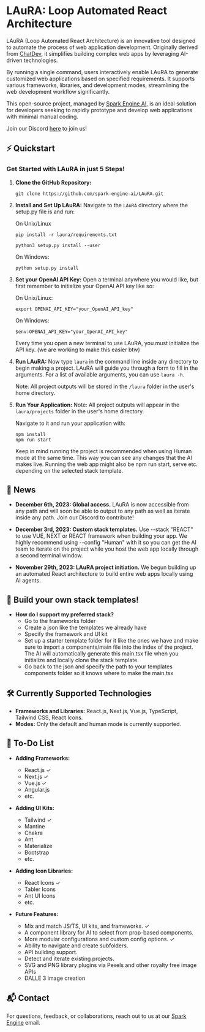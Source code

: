 # LAuRA: Loop Automated React Architecture

LAuRA (Loop Automated React Architecture) is an innovative tool designed to automate the process of web application development. Originally derived from [ChatDev](https://github.com/OpenBMB/ChatDev), it simplifies building complex web apps by leveraging AI-driven technologies.

By running a single command, users interactively enable LAuRA to generate customized web applications based on specified requirements. It supports various frameworks, libraries, and development modes, streamlining the web development workflow significantly.

This open-source project, managed by [Spark Engine AI](https://sparkengine.ai), is an ideal solution for developers seeking to rapidly prototype and develop web applications with minimal manual coding.

Join our Discord [here](https://discord.gg/fBuFBPvN6W) to join us!

## ⚡️ Quickstart

### Get Started with LAuRA in just 5 Steps!

1. **Clone the GitHub Repository:**
   ```
   git clone https://github.com/spark-engine-ai/LAuRA.git
   ```

2. **Install and Set Up LAuRA:**
   Navigate to the `LAuRA` directory where the setup.py file is and run:

   On Unix/Linux

   ```
   pip install -r laura/requirements.txt
   ```
   ```
   python3 setup.py install --user
   ```

   On Windows:

   ```
   python setup.py install
   ```

3. **Set your OpenAI API Key:** Open a terminal anywhere you would like, but first remember to initialize your OpenAI API key like so:

   On Unix/Linux:

   ```
   export OPENAI_API_KEY="your_OpenAI_API_key"
   ```

   On Windows:

   ```
   $env:OPENAI_API_KEY="your_OpenAI_API_key"
   ```

   Every time you open a new terminal to use LAuRA, you must initialize the API key. (we are working to make this easier btw)

4. **Run LAuRA:**
   Now type `laura` in the command line inside any directory to begin making a project. LAuRA will guide you through a form to fill in the arguments. For a list of available arguments, you can use `laura -h`.

   Note: All project outputs will be stored in the `/laura` folder in the user's home directory.

5. **Run Your Application:**
   Note: All project outputs will appear in the `laura/projects` folder in the user's home directory.

   Navigate to it and run your application with:
   ```
   npm install
   npm run start
   ```
   Keep in mind running the project is recommended when using Human mode at the same time. This way you can see any changes that the AI makes live. Running the web app might also be npm run start, serve etc. depending on the selected stack template.

## 🎉 News

* **December 6th, 2023: Global access.** LAuRA is now accessible from any path and will soon be able to output to any path as well as iterate inside any path. Join our Discord to contribute!

* **December 3rd, 2023: Custom stack templates.** Use --stack "REACT" to use VUE, NEXT or REACT framework when building your app. We highly recommend using --config "Human" with it so you can get the AI team to iterate on the project while you host the web app locally through a second terminal window.

* **November 29th, 2023: LAuRA project initiation.** We begun building up an automated React architecture to build entire web apps locally using AI agents.

## 📝 Build your own stack templates!

* **How do I support my preferred stack?**
  - Go to the frameworks folder
  - Create a json like the templates we already have
  - Specify the framework and UI kit
  - Set up a starter template folder for it like the ones we have and make sure to import a components/main file into the index of the project. The AI will automatically generate this main.tsx file when you initialize and locally clone the stack template.
  - Go back to the json and specify the path to your templates components folder so it knows where to make the main.tsx

## 🛠️ Currently Supported Technologies

- **Frameworks and Libraries:** React.js, Next.js, Vue.js, TypeScript, Tailwind CSS, React Icons.
- **Modes:** Only the default and human mode is currently supported.

## 📝 To-Do List

- **Adding Frameworks:**
  - React.js ✓
  - Next.js ✓
  - Vue.js ✓
  - Angular.js
  - etc.

- **Adding UI Kits:**
  - Tailwind ✓
  - Mantine
  - Chakra
  - Ant
  - Materialize
  - Bootstrap
  - etc.

- **Adding Icon Libraries:**
  - React Icons ✓
  - Tabler Icons
  - Ant UI Icons
  - etc.

- **Future Features:**
  - Mix and match JS/TS, UI kits, and frameworks. ✓
  - A component library for AI to select from prop-based components.
  - More modular configurations and custom config options. ✓
  - Ability to navigate and create subfolders.
  - API building support.
  - Detect and iterate existing projects.
  - SVG and PNG library plugins via Pexels and other royalty free image APIs
  - DALLE 3 image creation

## 📬 Contact

For questions, feedback, or collaborations, reach out to us at our [Spark Engine](mailto:jordan@sparkengine.ai) email.
